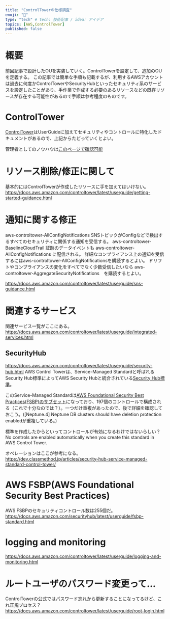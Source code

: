 ```yaml
---
title: "ControlTowerの仕様調査"
emoji: "👋"
type: "tech" # tech: 技術記事 / idea: アイデア
topics: [AWS,ControlTower]
published: false
---
```

# 概要
前回記事で設計したOUを実装していく。ControlTowerを設定して、追加のOUを定義する。
この記事では簡単な手順も記載するが、利用するAWSアカウントは過去に何度かControlTowerやSecurityHubといったセキュリティ系のサービスを設定したことがあり、手作業で作成する必要のあるリソースなどの既存リソースが存在する可能性があるので手順は参考程度のものです。

# ControlTower
[ControlTower](https://docs.aws.amazon.com/controltower/)はUserGuideに加えてセキュリティやコントロールに特化したドキュメントがあるので、上記からたどっていくとよい。

管理者としてのノウハウは[このページで確認可能](https://docs.aws.amazon.com/controltower/latest/userguide/best-practices.html)

# リソース削除/修正に関して
基本的にはControlTowerが作成したリソースに手を加えてはいけない。
https://docs.aws.amazon.com/controltower/latest/userguide/getting-started-guidance.html

# 通知に関する修正
aws-controltower-AllConfigNotifications SNSトピックがConfigなどで検出するすべてのセキュリティに関係する通知を受信する。
aws-controltower-BaselineCloudTrail 証跡のデータイベントも aws-controltower-AllConfigNotifications に配信される。
詳細なコンプライアンス上の通知を受信するにはaws-controltower-AllConfigNotificationsを購読するとよい。
ドリフトやコンプライアンスの変化をすべてでなく少数受信したいなら aws-controltower-AggregateSecurityNotifications　を購読するとよい。

https://docs.aws.amazon.com/controltower/latest/userguide/sns-guidance.html



# 関連するサービス
関連サービス一覧がここにある。
https://docs.aws.amazon.com/controltower/latest/userguide/integrated-services.html

## SecurityHub
https://docs.aws.amazon.com/controltower/latest/userguide/security-hub.html
AWS Control Towerは、Service-Managed Standardと呼ばれるSecurity Hub標準によってAWS Security Hubと統合されている[Security Hub標準](https://docs.aws.amazon.com/controltower/latest/controlreference/security-hub-controls.html)。

このService-Managed Standardは[AWS Foundational Security Best Practices(FSBP)のサブセット](https://docs.aws.amazon.com/securityhub/latest/userguide/service-managed-standard-aws-control-tower.html#aws-control-tower-standard-controls)になっており、197個のコントロールで構成される（これで十分なのでは？）。一つだけ重複があったので、後で詳細を確認しておこう。([Neptune.4] Neptune DB clusters should have deletion protection enabledが重複している。)

標準を作成したからといってコントロールが有効になるわけではないらしい？  
No controls are enabled automatically when you create this standard in AWS Control Tower.
  
オペレーションはここが参考になる。
https://dev.classmethod.jp/articles/security-hub-service-managed-standard-control-tower/


# AWS FSBP(AWS Foundational Security Best Practices)
AWS FSBPのセキュリティコントロール数は255個だ。
https://docs.aws.amazon.com/securityhub/latest/userguide/fsbp-standard.html

# logging and monitoring
https://docs.aws.amazon.com/controltower/latest/userguide/logging-and-monitoring.html

# ルートユーザのパスワード変更って…
ControlTowerの公式ではパスワード忘れから更新することになってるけど、これ正規プロセス？
https://docs.aws.amazon.com/controltower/latest/userguide/root-login.html
